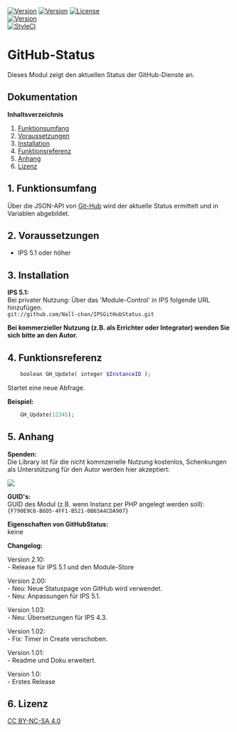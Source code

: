 [![Version](https://img.shields.io/badge/Symcon-PHPModul-red.svg)](https://www.symcon.de/service/dokumentation/entwicklerbereich/sdk-tools/sdk-php/)
[![Version](https://img.shields.io/badge/Modul%20Version-2.00-blue.svg)]()
[![License](https://img.shields.io/badge/License-CC%20BY--NC--SA%204.0-green.svg)](https://creativecommons.org/licenses/by-nc-sa/4.0/)  
[![Version](https://img.shields.io/badge/Symcon%20Version-5.1%20%3E-green.svg)](https://www.symcon.de/forum/threads/40060-IP-Symcon-5-1-%28Testing%29)  
[![StyleCI](https://styleci.io/repos/41359652/shield?style=flat)](https://styleci.io/repos/41359652)  

# GitHub-Status

Dieses Modul zeigt den aktuellen Status der GitHub-Dienste an.  

## Dokumentation

**Inhaltsverzeichnis**  

1. [Funktionsumfang](#1-funktionsumfang) 
2. [Voraussetzungen](#2-voraussetzungen)
3. [Installation](#3-installation)
4. [Funktionsreferenz](#4-funktionsreferenz) 
5. [Anhang](#5-anhang)
6. [Lizenz](#6-lizenz)

## 1. Funktionsumfang

 Über die JSON-API von  [Git-Hub](https://github.com) wird der aktuelle Status ermittelt und in Variablen abgebildet.  

## 2. Voraussetzungen

 - IPS 5.1 oder höher  
 
## 3. Installation

**IPS 5.1:**  
   Bei privater Nutzung: Über das 'Module-Control' in IPS folgende URL hinzufügen.  
        `git://github.com/Nall-chan/IPSGitHubStatus.git`  

   **Bei kommerzieller Nutzung (z.B. als Errichter oder Integrator) wenden Sie sich bitte an den Autor.**  

## 4. Funktionsreferenz

```php
    boolean GH_Update( integer $InstanceID );
```
 Startet eine neue Abfrage.  

**Beispiel:**  
```php
    GH_Update(12345);
```

## 5. Anhang

**Spenden:**  
Die Library ist für die nicht kommzerielle Nutzung kostenlos, Schenkungen als Unterstützung für den Autor werden hier akzeptiert:  

<a href="https://www.paypal.com/cgi-bin/webscr?cmd=_s-xclick&hosted_button_id=G2SLW2MEMQZH2" target="_blank"><img src="https://www.paypalobjects.com/de_DE/DE/i/btn/btn_donate_LG.gif" border="0" /></a>

**GUID's:**  
GUID des Modul (z.B. wenn Instanz per PHP angelegt werden soll):  
 `{F790E9C6-B6D5-4FF1-B521-0B65A4CDA907}`  

**Eigenschaften von GitHubStatus:**  
  keine  

**Changelog:**  

Version 2.10:  
    - Release für IPS 5.1 und den Module-Store   

 Version 2.00:  
    - Neu: Neue Statuspage von GitHub wird verwendet.  
    - Neu: Anpassungen für IPS 5.1.  

 Version 1.03:  
    - Neu: Übersetzungen für IPS 4.3.  

 Version 1.02:  
    - Fix: Timer in Create verschoben.  

 Version 1.01:  
    - Readme und Doku erweitert.  

 Version 1.0:  
    - Erstes Release  

## 6. Lizenz

  [CC BY-NC-SA 4.0](https://creativecommons.org/licenses/by-nc-sa/4.0/)  
